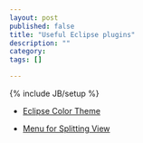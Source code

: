 ```yaml
---
layout: post
published: false
title: "Useful Eclipse plugins"
description: ""
category:
tags: []

---
```

{% include JB/setup %}

* [Eclipse Color Theme](http://eclipsecolorthemes.org/?view=plugin)

* [Menu for Splitting View](http://sandipchitaleseclipseplugins.googlecode.com/svn/trunk/SplitEditorFeatureUpdateSite/)